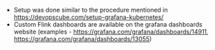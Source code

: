 - Setup was done similar to the procedure mentioned in https://devopscube.com/setup-grafana-kubernetes/
- Custom Flink dashboards are available on the grafana dashboards website (examples - https://grafana.com/grafana/dashboards/14911, https://grafana.com/grafana/dashboards/13055)